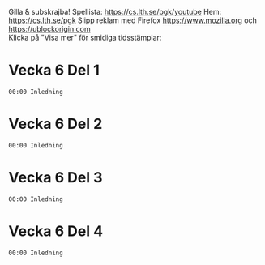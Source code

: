 Gilla & subskrajba! Spellista: https://cs.lth.se/pgk/youtube Hem: https://cs.lth.se/pgk
Slipp reklam med Firefox https://www.mozilla.org och https://ublockorigin.com  
Klicka på "Visa mer" för smidiga tidsstämplar:

# Vecka 6 Del 1
```
00:00 Inledning
```

# Vecka 6 Del 2
```
00:00 Inledning
```

# Vecka 6 Del 3
```
00:00 Inledning
```

# Vecka 6 Del 4
```
00:00 Inledning
```

